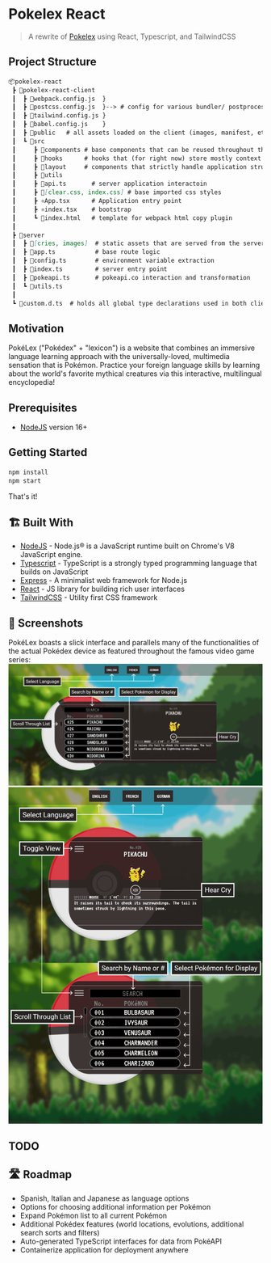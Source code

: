 # Pokelex React

> A rewrite of [Pokelex](https://github.com/zshawdev/pokelex) using React, Typescript, and TailwindCSS

## Project Structure

```md
📦pokelex-react
 ┣ 📂pokelex-react-client 
 ┃  ┣ 📙webpack.config.js  }
 ┃  ┣ 📙postcss.config.js  }--> # config for various bundler/ postprocessing tools
 ┃  ┣ 📙tailwind.config.js }
 ┃  ┣ 📙babel.config.js    }
 ┃  ┣ 📂public   # all assets loaded on the client (images, manifest, etc)
 ┃  ┗ 📂src
 ┃     ┣ 📂components # base components that can be reused throughout the application            
 ┃     ┣ 📂hooks      # hooks that (for right now) store mostly context objects
 ┃     ┣ 📂layout     # components that strictly handle application structure/ layout
 ┃     ┣ 📂utils
 ┃     ┣ 📘api.ts       # server application interactoin
 ┃     ┣ 📔[clear.css, index.css] # base imported css styles
 ┃     ┣ ⚛️App.tsx      # Application entry point
 ┃     ┣ ⚛️index.tsx    # bootstrap
 ┃     ┗ 📄index.html   # template for webpack html copy plugin
 ┃
 ┣ 📂server 
 ┃  ┣ 📂[cries, images]  # static assets that are served from the server
 ┃  ┣ 📘app.ts           # base route logic
 ┃  ┣ 📘config.ts        # environment variable extraction
 ┃  ┣ 📘index.ts         # server entry point
 ┃  ┣ 📘pokeapi.ts       # pokeapi.co interaction and transformation
 ┃  ┗ 📘utils.ts
 ┃ 
 ┗ 📜custom.d.ts  # holds all global type declarations used in both client and server
```

## Motivation

PokéLex ("Pokédex" + "lexicon") is a website that combines an immersive language learning approach with the universally-loved, multimedia sensation that is Pokémon. Practice your foreign language skills by learning about the world's favorite mythical creatures via this interactive, multilingual encyclopedia!

## Prerequisites

* [NodeJS](https://nodejs.org/en/download/) version 16+

## Getting Started

```bash
npm install
npm start
```

That's it!

## 🏗 Built With

* [NodeJS](https://nodejs.org/en/) - Node.js® is a JavaScript runtime built on Chrome's V8 JavaScript engine.
* [Typescript](https://www.typescriptlang.org/) - TypeScript is a strongly typed programming language that builds on JavaScript
* [Express](https://expressjs.com/) - A minimalist web framework for Node.js
* [React](https://reactjs.org/) - JS library for building rich user interfaces
* [TailwindCSS](https://tailwindcss.com/) - Utility first CSS framework

## 📸 Screenshots

PokéLex boasts a slick interface and parallels many of the functionalities of the actual Pokédex device as featured throughout the famous video game series:
![Base Features](repo-resources/pokedex-readme.png)
![Other Features](repo-resources/pokedex-readme-m.png)

## TODO

## 🛣 Roadmap

* Spanish, Italian and Japanese as language options
* Options for choosing additional information per Pokémon
* Expand Pokémon list to all current Pokémon
* Additional Pokédex features (world locations, evolutions, additional search sorts and filters)
* Auto-generated TypeScript interfaces for data from PokéAPI
* Containerize application for deployment anywhere
